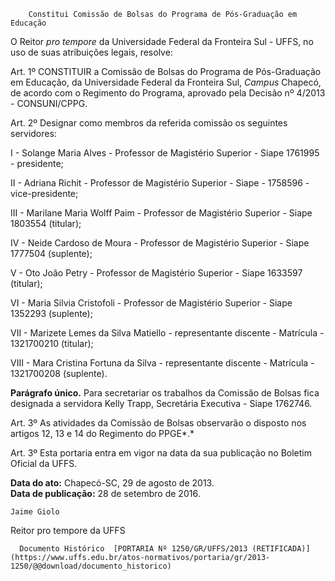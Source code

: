         Constitui Comissão de Bolsas do Programa de Pós-Graduação em Educação  

O Reitor *pro tempore* da Universidade Federal da Fronteira Sul - UFFS, no uso de suas atribuições legais, resolve:

 Art. 1º CONSTITUIR a Comissão de Bolsas do Programa de Pós-Graduação em Educação, da Universidade Federal da Fronteira Sul, *Campus* Chapecó, de acordo com o Regimento do Programa, aprovado pela Decisão nº 4/2013 - CONSUNI/CPPG.

 Art. 2º Designar como membros da referida comissão os seguintes servidores:

 I - Solange Maria Alves - Professor de Magistério Superior - Siape 1761995 - presidente;

 II - Adriana Richit - Professor de Magistério Superior - Siape - 1758596 - vice-presidente;

 III - Marilane Maria Wolff Paim - Professor de Magistério Superior - Siape 1803554 (titular);

 IV - Neide Cardoso de Moura - Professor de Magistério Superior - Siape 1777504 (suplente);

 V - Oto João Petry - Professor de Magistério Superior - Siape 1633597 (titular);

 VI - Maria Silvia Cristofoli - Professor de Magistério Superior - Siape 1352293 (suplente);

 VII - Marizete Lemes da Silva Matiello - representante discente - Matrícula - 1321700210 (titular);

 VIII - Mara Cristina Fortuna da Silva - representante discente - Matrícula - 1321700208 (suplente).

 **Parágrafo único.** Para secretariar os trabalhos da Comissão de Bolsas fica designada a servidora Kelly Trapp, Secretária Executiva - Siape 1762746.

 Art. 3º As atividades da Comissão de Bolsas observarão o disposto nos artigos 12, 13 e 14 do Regimento do PPGE*.*

 Art. 3º Esta portaria entra em vigor na data da sua publicação no Boletim Oficial da UFFS.

  

   **Data do ato:** Chapecó-SC, 29 de agosto de 2013.   
 **Data de publicação:**  28 de setembro de 2016. 

    Jaime Giolo   
 Reitor pro tempore da UFFS 

      Documento Histórico  [PORTARIA Nº 1250/GR/UFFS/2013 (RETIFICADA)](https://www.uffs.edu.br/atos-normativos/portaria/gr/2013-1250/@@download/documento_historico)     
      